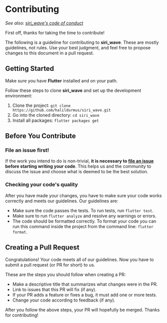 # Contributing

_See also: [siri_wave's code of conduct](https://github.com/halildurmus/siri_wave/blob/main/CODE_OF_CONDUCT.md)_

First off, thanks for taking the time to contribute!

The following is a guideline for contributing to **siri_wave**. These are mostly
guidelines, not rules. Use your best judgment, and feel free to propose changes
to this document in a pull request.

## Getting Started

Make sure you have **Flutter** installed and on your path.

Follow these steps to clone **siri_wave** and set up the development
environment:

1. Clone the project: `git clone https://github.com/halildurmus/siri_wave.git`
2. Go into the cloned directory: `cd siri_wave`
3. Install all packages: `flutter packages get`

## Before You Contribute

### File an issue first!

If the work you intend to do is non-trivial, **it is necessary to [file an issue](https://github.com/halildurmus/siri_wave/issues/new/choose) before starting writing your code**.
This helps us and the community to discuss the issue and choose what is deemed to be the best solution.

### Checking your code's quality

After you have made your changes, you have to make sure your code works
correctly and meets our guidelines. Our guidelines are:
- Make sure the code passes the tests. To run tests, run `flutter test`.
- Make sure to run `flutter analyze` and resolve any warnings or errors.
- The code should be formatted correctly. To format your code you can run this
  command inside the project from the command line: `flutter format`.

## Creating a Pull Request

Congratulations! Your code meets all of our guidelines. Now you have to submit
a pull request (or PR for short) to us.

These are the steps you should follow when creating a PR:
- Make a descriptive title that summarizes what changes were in the PR.
- Link to issues that this PR will fix (if any).
- If your PR adds a feature or fixes a bug, it must add one or more tests.
- Change your code according to feedback (if any).

After you follow the above steps, your PR will hopefully be merged.
Thanks for contributing!
